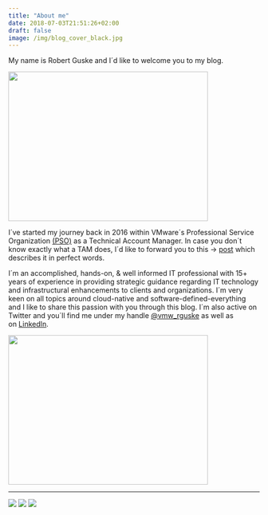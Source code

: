 ```yaml
---
title: "About me"
date: 2018-07-03T21:51:26+02:00
draft: false
image: /img/blog_cover_black.jpg
---
```

My name is Robert Guske and I´d like to welcome you to my blog.

<img src="/img/about/about_rguske.jpg" height="300" width="400"></img>

I´ve started my journey back in 2016 within VMware´s Professional Service Organization <a href="https://www.vmware.com/professional-services.html" target="_blank">(PSO)</a> as a Technical Account Manager. In case you don´t know exactly what a TAM does, I´d like to forward you to this -> <a href="https://blogs.vmware.com/services-education-insights/2017/11/vmware-technical-account-manager.html" target="_blank">post</a> which describes it in perfect words.  

I´m an accomplished, hands-on, & well informed IT professional with 15+ years of experience in providing strategic guidance regarding IT technology and infrastructural enhancements to clients and organizations. I´m very keen on all topics around cloud-native and software-defined-everything and I like to share this passion with you through this blog.
I´m also active on Twitter and you´ll find me under my handle <a href="https://twitter.com/vmw_rguske" target="_blank">@vmw_rguske</a> as well as on <a href="https://www.linkedin.com/in/robert-guske-830853111/" target="_blank">LinkedIn</a>.

<img src="/img/about/vexpert.png" height="300" width="400"></img>

---
<img src="/img/about/vcp65.png"></img>
<img src="/img/about/vcp6_dtm.png"></img>
<img src="/img/about/double_vcp.png"></img>